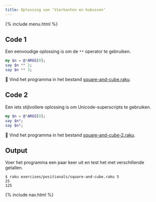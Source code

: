 ```yaml
---
title: Oplossing van ‘Vierkanten en kubussen’
---
```


{% include menu.html %}

## Code 1

Een eenvoudige oplossing is om de `**` operator te gebruiken.

```raku
my $n = @*ARGS[0];
say $n ** 2;
say $n ** 3;
```

🦋 Vind het programma in het bestand [square-and-cube.raku](https://github.com/ash/raku-course/blob/master/exercises/positionals/square-and-cube.raku).

## Code 2

Een iets stijlvollere oplossing is om Unicode-superscripts te gebruiken.

```raku
my $n = @*ARGS[0];
say $n²;
say $n³;
```

🦋 Vind het programma in het bestand [square-and-cube-2.raku](https://github.com/ash/raku-course/blob/master/exercises/positionals/square-and-cube-2.raku).

## Output

Voer het programma een paar keer uit en test het met verschillende getallen.

```console
$ raku exercises/positionals/square-and-cube.raku 5
25
125
```

{% include nav.html %}